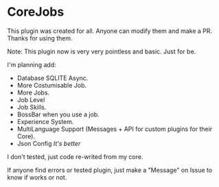 # CoreJobs
This plugin was created for all. Anyone can modify them and make a PR. Thanks for using them.

Note: This plugin now is very very pointless and basic. Just for be.

I'm planning add:
- Database SQLITE Async.
- More Costumisable Job.
- More Jobs.
- Job Level
- Job Skills.
- BossBar when you use a job.
- Experience System.
- MultiLanguage Support (Messages + API for custom plugins for their Core).
- Json Config *It's better*

I don't tested, just code re-writed from my core.

If anyone find errors or tested plugin, just make a "Message" on Issue to know if works or not.
